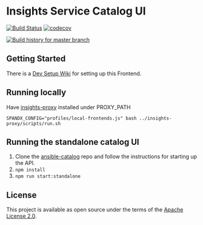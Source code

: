 # Insights Service Catalog UI

[![Build Status](https://travis-ci.org/RedHatInsights/catalog-ui.svg)](https://travis-ci.org/RedHatInsights/catalog-ui)
[![codecov](https://codecov.io/gh/RedHatInsights/catalog-ui/branch/master/graph/badge.svg)](https://codecov.io/gh/RedHatInsights/catalog-ui)

[![Build history for master branch](https://buildstats.info/travisci/chart/RedHatInsights/catalog-ui?branch=master&includeBuildsFromPullRequest=false&buildCount=50)](https://travis-ci.org/RedHatInsights/catalog-ui/branches)

## Getting Started
There is a [Dev Setup Wiki](https://gitlab.cloudforms.lab.eng.rdu2.redhat.com/insights/insights-ui-service_catalog/wikis/Dev-Setup) for setting up this Frontend.

## Running locally
Have [insights-proxy](https://github.com/RedHatInsights/insights-proxy) installed under PROXY_PATH

```shell
SPANDX_CONFIG="profiles/local-frontends.js" bash ../insights-proxy/scripts/run.sh
```

## Running the standalone catalog UI 
1. Clone the [ansible-catalog](https://github.com/ansible/ansible-catalog) repo and follow the instructions for starting up the API.
3. `npm install`
4. `npm run start:standalone`


## License

This project is available as open source under the terms of the [Apache License 2.0](http://www.apache.org/licenses/LICENSE-2.0).
